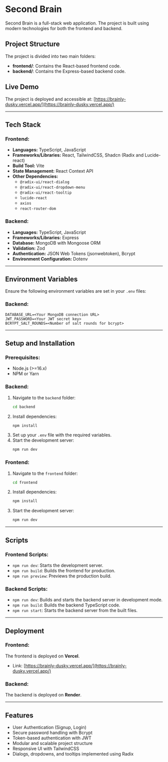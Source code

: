 # Second Brain

Second Brain is a full-stack web application. The project is built using modern technologies for both the frontend and backend.

## Project Structure

The project is divided into two main folders:

-   **frontend/**: Contains the React-based frontend code.
-   **backend/**: Contains the Express-based backend code.

## Live Demo

The project is deployed and accessible at:
[https://brainly-dusky.vercel.app/](https://brainly-dusky.vercel.app/)

---

## Tech Stack

### Frontend:

-   **Languages:** TypeScript, JavaScript
-   **Frameworks/Libraries:** React, TailwindCSS, Shadcn (Radix and Lucide-react)
-   **Build Tool:** Vite
-   **State Management:** React Context API
-   **Other Dependencies:**
    -   `@radix-ui/react-dialog`
    -   `@radix-ui/react-dropdown-menu`
    -   `@radix-ui/react-tooltip`
    -   `lucide-react`
    -   `axios`
    -   `react-router-dom`

### Backend:

-   **Languages:** TypeScript, JavaScript
-   **Frameworks/Libraries:** Express
-   **Database:** MongoDB with Mongoose ORM
-   **Validation:** Zod
-   **Authentication:** JSON Web Tokens (jsonwebtoken), Bcrypt
-   **Environment Configuration:** Dotenv

---

## Environment Variables

Ensure the following environment variables are set in your `.env` files:

### Backend:

```
DATABASE_URL=<Your MongoDB connection URL>
JWT_PASSWORD=<Your JWT secret key>
BCRYPT_SALT_ROUNDS=<Number of salt rounds for bcrypt>
```

---

## Setup and Installation

### Prerequisites:

-   Node.js (>=16.x)
-   NPM or Yarn

### Backend:

1. Navigate to the `backend` folder:
    ```bash
    cd backend
    ```
2. Install dependencies:
    ```bash
    npm install
    ```
3. Set up your `.env` file with the required variables.
4. Start the development server:
    ```bash
    npm run dev
    ```

### Frontend:

1. Navigate to the `frontend` folder:
    ```bash
    cd frontend
    ```
2. Install dependencies:
    ```bash
    npm install
    ```
3. Start the development server:
    ```bash
    npm run dev
    ```

---

## Scripts

### Frontend Scripts:

-   `npm run dev`: Starts the development server.
-   `npm run build`: Builds the frontend for production.
-   `npm run preview`: Previews the production build.

### Backend Scripts:

-   `npm run dev`: Builds and starts the backend server in development mode.
-   `npm run build`: Builds the backend TypeScript code.
-   `npm run start`: Starts the backend server from the built files.

---

## Deployment

### Frontend:

The frontend is deployed on **Vercel**.

-   Link: [https://brainly-dusky.vercel.app/](https://brainly-dusky.vercel.app/)

### Backend:

The backend is deployed on **Render**.

---

## Features

-   User Authentication (Signup, Login)
-   Secure password handling with Bcrypt
-   Token-based authentication with JWT
-   Modular and scalable project structure
-   Responsive UI with TailwindCSS
-   Dialogs, dropdowns, and tooltips implemented using Radix
